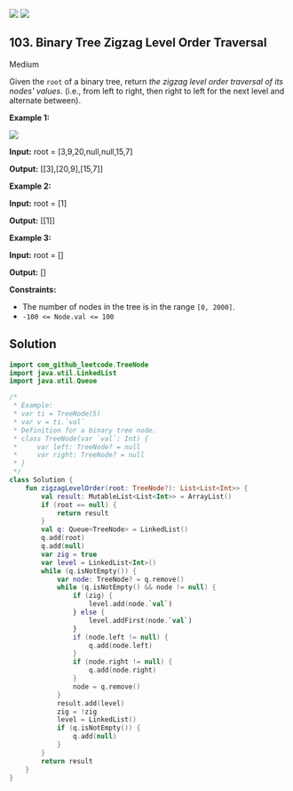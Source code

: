 [![](https://img.shields.io/github/stars/LeetCode-Top-Interview-150/LeetCode-Top-Interview-150?label=Stars&style=flat-square)](https://github.com/LeetCode-Top-Interview-150/LeetCode-Top-Interview-150)
[![](https://img.shields.io/github/forks/LeetCode-Top-Interview-150/LeetCode-Top-Interview-150?label=Fork%20me%20on%20GitHub%20&style=flat-square)](https://github.com/LeetCode-Top-Interview-150/LeetCode-Top-Interview-150/fork)

## 103\. Binary Tree Zigzag Level Order Traversal

Medium

Given the `root` of a binary tree, return _the zigzag level order traversal of its nodes' values_. (i.e., from left to right, then right to left for the next level and alternate between).

**Example 1:**

![](https://assets.leetcode.com/uploads/2021/02/19/tree1.jpg)

**Input:** root = [3,9,20,null,null,15,7]

**Output:** [[3],[20,9],[15,7]]

**Example 2:**

**Input:** root = [1]

**Output:** [[1]]

**Example 3:**

**Input:** root = []

**Output:** []

**Constraints:**

*   The number of nodes in the tree is in the range `[0, 2000]`.
*   `-100 <= Node.val <= 100`

## Solution

```kotlin
import com_github_leetcode.TreeNode
import java.util.LinkedList
import java.util.Queue

/*
 * Example:
 * var ti = TreeNode(5)
 * var v = ti.`val`
 * Definition for a binary tree node.
 * class TreeNode(var `val`: Int) {
 *     var left: TreeNode? = null
 *     var right: TreeNode? = null
 * }
 */
class Solution {
    fun zigzagLevelOrder(root: TreeNode?): List<List<Int>> {
        val result: MutableList<List<Int>> = ArrayList()
        if (root == null) {
            return result
        }
        val q: Queue<TreeNode> = LinkedList()
        q.add(root)
        q.add(null)
        var zig = true
        var level = LinkedList<Int>()
        while (q.isNotEmpty()) {
            var node: TreeNode? = q.remove()
            while (q.isNotEmpty() && node != null) {
                if (zig) {
                    level.add(node.`val`)
                } else {
                    level.addFirst(node.`val`)
                }
                if (node.left != null) {
                    q.add(node.left)
                }
                if (node.right != null) {
                    q.add(node.right)
                }
                node = q.remove()
            }
            result.add(level)
            zig = !zig
            level = LinkedList()
            if (q.isNotEmpty()) {
                q.add(null)
            }
        }
        return result
    }
}
```